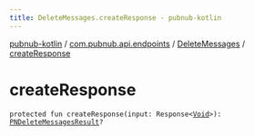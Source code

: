 ```yaml
---
title: DeleteMessages.createResponse - pubnub-kotlin
---
```


[pubnub-kotlin](../../index.html) / [com.pubnub.api.endpoints](../index.html) / [DeleteMessages](index.html) / [createResponse](./create-response.html)

# createResponse

`protected fun createResponse(input: Response<`[`Void`](https://docs.oracle.com/javase/6/docs/api/java/lang/Void.html)`>): `[`PNDeleteMessagesResult`](../../com.pubnub.api.models.consumer.history/-p-n-delete-messages-result/index.html)`?`